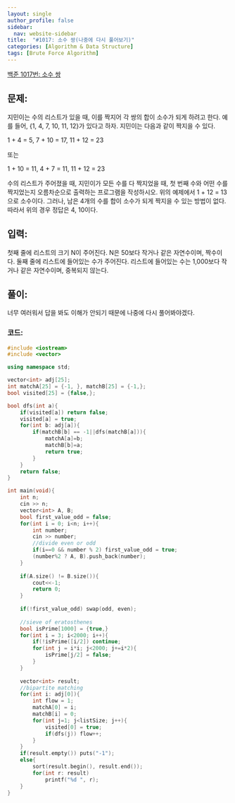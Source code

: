 ```yaml
---
layout: single
author_profile: false
sidebar:
  nav: website-sidebar
title:  "#1017: 소수 쌍(나중에 다시 풀어보기)"
categories: [Algorithm & Data Structure]
tags: [Brute Force Algorithm]
---
```


[백준 1017번: 소수 쌍](https://www.acmicpc.net/problem/1017)

## 문제:

지민이는 수의 리스트가 있을 때, 이를 짝지어 각 쌍의 합이 소수가 되게 하려고 한다. 예를 들어, {1, 4, 7, 10, 11, 12}가 있다고 하자. 지민이는 다음과 같이 짝지을 수 있다.

1 + 4 = 5, 7 + 10 = 17, 11 + 12 = 23

또는

1 + 10 = 11, 4 + 7 = 11, 11 + 12 = 23

수의 리스트가 주어졌을 때, 지민이가 모든 수를 다 짝지었을 때, 첫 번째 수와 어떤 수를 짝지었는지 오름차순으로 출력하는 프로그램을 작성하시오. 위의 예제에서 1 + 12 = 13으로 소수이다. 그러나, 남은 4개의 수를 합이 소수가 되게 짝지을 수 있는 방법이 없다. 따라서 위의 경우 정답은 4, 10이다.

## 입력:

첫째 줄에 리스트의 크기 N이 주어진다. N은 50보다 작거나 같은 자연수이며, 짝수이다. 둘째 줄에 리스트에 들어있는 수가 주어진다. 리스트에 들어있는 수는 1,000보다 작거나 같은 자연수이며, 중복되지 않는다.

## 풀이:

너무 여러워서 답을 봐도 이해가 안되기 때문에 나중에 다시 풀어봐야겠다.

### 코드:

```cpp
#include <iostream>
#include <vector>

using namespace std;

vector<int> adj[25];
int matchA[25] = {-1, }, matchB[25] = {-1,};
bool visited[25] = {false,};

bool dfs(int a){
	if(visited[a]) return false;
	visited[a] = true;
	for(int b: adj[a]){
		if(matchB[b] == -1||dfs(matchB[a])){
			matchA[a]=b;
			matchB[b]=a;
			return true;
		}
	}
	return false;
}

int main(void){
	int n;
	cin >> n;
	vector<int> A, B;
	bool first_value_odd = false;
	for(int i = 0; i<n; i++){
		int number;
		cin >> number;
		//divide even or odd
		if(i==0 && number % 2) first_value_odd = true;
		(number%2 ? A, B).push_back(number);
	}
	
	if(A.size() != B.size()){
		cout<<-1;
		return 0;
	}
	
	if(!first_value_odd) swap(odd, even);
	
	//sieve of eratosthenes
	bool isPrime[1000] = {true,}
	for(int i = 3; i<2000; i++){
		if(!isPrime([i/2]) continue;
		for(int j = i*i; j<2000; j+=i*2){
			isPrime[j/2] = false;
		}
	}
	
	vector<int> result;
	//bipartite matching
	for(int i: adj[0]){
		int flow = 1;
		matchA[0] = i;
		matchB[i] = 0;
		for(int j=1; j<listSize; j++){
			visited[0] = true;
			if(dfs(j)) flow++;
		}
	}
	if(result.empty()) puts("-1");
    else{
        sort(result.begin(), result.end());
        for(int r: result)
            printf("%d ", r);
    }
}
```
